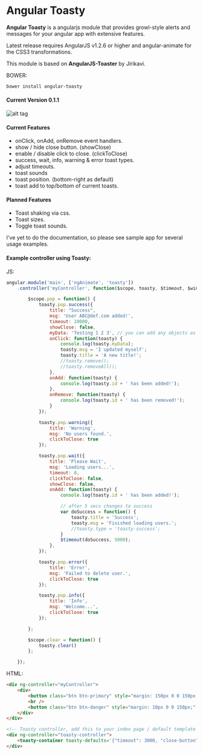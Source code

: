 Angular Toasty
=================

**Angular Toasty** is a angularjs module that provides growl-style alerts and messages for your angular app with extensive features.

Latest release requires AngularJS v1.2.6 or higher and angular-animate for the CSS3 transformations. 

This module is based on **AngularJS-Toaster** by Jirikavi.

BOWER:
```HTML
bower install angular-toasty
```

#### Current Version 0.1.1
![alt tag](http://i.imgur.com/GniL4GK.png)

#### Current Features
* onClick, onAdd, onRemove event handlers.
* show / hide close button. (showClose)
* enable / disable click to close. (clickToClose)
* success, wait, info, warning & error toast types.
* adjust timeouts.
* toast sounds
* toast position. (bottom-right as default)
* toast add to top/bottom of current toasts.

#### Planned Features
* Toast shaking via css.
* Toast sizes.
* Toggle toast sounds.

I've yet to do the documentation, so please see sample app for several usage examples.

#### Example controller using Toasty:
JS:
```javascript
angular.module('main', ['ngAnimate', 'toasty'])
    .controller('myController', function($scope, toasty, $timeout, $window) {

        $scope.pop = function() {
            toasty.pop.success({
                title: "Success",
                msg: 'User ABC@def.com added!',
                timeout: 10000,
                showClose: false,
                myData: 'Testing 1 2 3', // you can add any objects as extras 
                onClick: function(toasty) {
                    console.log(toasty.myData);
                    toasty.msg = 'I updated myself';
                    toasty.title = 'A new title!';
                    //toasty.remove();
                    //toasty.removeAll();
                },
                onAdd: function(toasty) {
                    console.log(toasty.id + ' has been added!');
                },
                onRemove: function(toasty) {
                    console.log(toasty.id + ' has been removed!');
                }
            });

            toasty.pop.warning({
                title: 'Warning',
                msg: 'No users found.',
                clickToClose: true
            });

            toasty.pop.wait({
                title: 'Please Wait',
                msg: 'Loading users...',
                timeout: 0,
                clickToClose: false,
                showClose: false,
                onAdd: function(toasty) {
                    console.log(toasty.id + ' has been added!');

                    // after 5 secs changes to success
                    var doSuccess = function() {
                        toasty.title = 'Success';
                        toasty.msg = 'Finished loading users.';
                        //toasty.type = 'toasty-success';
                    }
                    $timeout(doSuccess, 5000);
                },
            });

            toasty.pop.error({
                title: 'Error',
                msg: 'Failed to delete user.',
                clickToClose: true
            });

            toasty.pop.info({
                title: 'Info',
                msg: 'Welcome...',
                clickToClose: true
            });

        };

        $scope.clear = function() {
            toasty.clear()
        };

    });
```
HTML:
```HTML
<div ng-controller="myController">
    <div>  
        <button class="btn btn-primary" style="margin: 150px 0 0 150px;" ng-click="pop()">Show toasts</button>
        <br /> 
        <button class="btn btn-danger" style="margin: 10px 0 0 150px;" ng-click="clear()">Clear toasts</button>                 
    </div>
</div>

<!-- Toasty controller, add this to your index page / default template --> 
<div ng-controller="toasty-controller">
	<toasty-container toasty-defaults='{"timeout": 3000, "close-button":true}'></toasty-container>        
</div>
```
